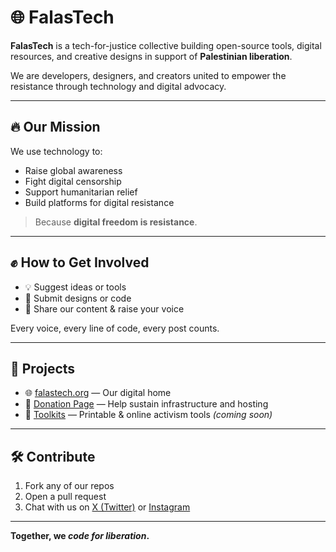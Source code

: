 # 🌐 FalasTech

**FalasTech** is a tech-for-justice collective building open-source tools, digital resources, and creative designs in support of **Palestinian liberation**.

We are developers, designers, and creators united to empower the resistance through technology and digital advocacy.

---

## 🔥 Our Mission

We use technology to:

- Raise global awareness  
- Fight digital censorship  
- Support humanitarian relief  
- Build platforms for digital resistance  

> Because **digital freedom is resistance**.

---

## ✊ How to Get Involved

- 💡 Suggest ideas or tools  
- 🎨 Submit designs or code  
- 📣 Share our content & raise your voice  

Every voice, every line of code, every post counts.

---

## 🚀 Projects

- 🌐 [falastech.org](https://falastech.pages.dev) — Our digital home  
- 💸 [Donation Page](#) — Help sustain infrastructure and hosting  
- 🧰 [Toolkits](#) — Printable & online activism tools *(coming soon)*

---

## 🛠️ Contribute

1. Fork any of our repos  
2. Open a pull request  
3. Chat with us on [X (Twitter)](#) or [Instagram](#)

---

**Together, we _code for liberation_.**
